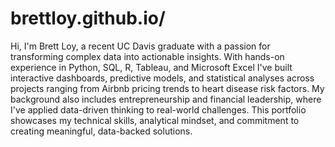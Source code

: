 # brettloy.github.io/ <br>
Hi, I'm Brett Loy, a recent UC Davis graduate with a passion for transforming complex data into actionable insights. With hands-on experience in Python, SQL, R, Tableau, and Microsoft Excel I've built interactive dashboards, predictive models, and statistical analyses across projects ranging from Airbnb pricing trends to heart disease risk factors. My background also includes entrepreneurship and financial leadership, where I've applied data-driven thinking to real-world challenges. This portfolio showcases my technical skills, analytical mindset, and commitment to creating meaningful, data-backed solutions.

